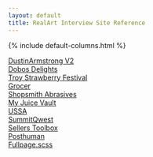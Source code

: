 ```yaml
---
layout: default
title: RealArt Interview Site Reference
---
```


<div class="row full-width section">
	{% include default-columns.html %}
		<p>
			<a href="http://dustinarmstrong.com/v2">DustinArmstrong V2</a><br>
			<a href="http://dobosdelights.com/">Dobos Delights</a><br>
			<a href="https://gostrawberries.com/">Troy Strawberry Festival</a><br>
			<a href="http://codefordayton.org/grocer/">Grocer</a><br>
			<a href="http://shopsmithabrasives.com/">Shopsmith Abrasives</a><br>
			<a href="http://www.myjuicevault.com/">My Juice Vault</a><br>
			<a href="http://dev.rainydaymedia.net/ussa/">USSA</a><br>
			<a href="http://dev.rainydaymedia.net/summitqwest/">SummitQwest</a><br>
			<a href="https://www.sellerstoolbox.com/login.jsp">Sellers Toolbox</a><br>
			<a href="http://posthuman.co/">Posthuman</a><br>
			<a href="http://dustinarmstrong.github.io/fullpage.scss/">Fullpage.scss</a>
		</p>
	</div>
</div>